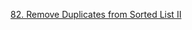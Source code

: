 [82. Remove Duplicates from Sorted List II](https://leetcode.com/problems/remove-duplicates-from-sorted-list-ii/)
